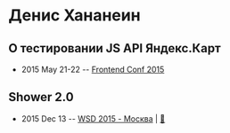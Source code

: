 # Денис Хананеин

## О тестировании JS API Яндекс.Карт
- 2015 May 21-22 -- [Frontend Conf 2015](https://www.youtube.com/watch?v=sHSdWeKrTMU)    
## Shower 2.0
- 2015 Dec 13 -- [WSD 2015 - Москва](https://www.youtube.com/watch?v=WlBXMnRZCf0)  | [:notebook:](https://wsd.events/2015/12/13/pres/shower-2/)  
